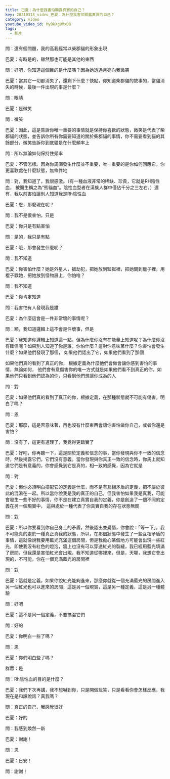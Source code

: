 ```yaml
---
title: 巴夏：為什麼我害怕顯露真實的自己？
key: 20210318_video_巴夏：為什麼我害怕顯露真實的自己？
category: video
youtube_video_id: MyBkXg9MxD8
tags:
  - 影片
---
```


問：還有個問題，我的高我經常以柴郡貓的形象出現

巴夏：有時是的，雖然那也可能是其他的東西

問：好吧，你知道這個目的是什麼嗎？因為她透過月亮向我微笑

巴夏：當其它一切都消失了，還剩下什麼？快點，你知道柴郡貓的故事的，當貓消失的時候，最後一件出現的事是什麼？

問：眼睛

巴夏：是微笑

問：微笑

巴夏：因此，這是告訴你唯一重要的事情就是保持你喜歡的狀態，微笑是代表了柴郡貓的狀態，並告訴你所有你需要知道的關於柴郡貓的事情，你不需要看到貓的其餘部分，微笑告訴你到底貓是在什麼頻率上

問：所以無論如何保持住頻率

巴夏：不管怎樣。因為你周圍發生什麼並不重要，唯一重要的是你如何回應它，你更喜歡處在什麼狀態，無條件地

問：對，我知道了，我很感激。（有一種血液非常的稀缺、珍貴，它就是RH陰性血， 被醫生稱之為“熊貓血”。陰性血型者在漢族人群中僅佔千分之三左右。）還有，我以前害怕讓別人知道我是Rh陰性血

巴夏：恩，那麼現在呢？

問：我不是很害怕，只是

巴夏：你只是有點害怕

問：是的，我只是有點

巴夏：哦，那會發生什麼呢？

問：我不知道

巴夏：你害怕什麼？她是外星人，搶劫犯，把她放到監獄裡，把她關到籠子裡，用棍子戳她，把她放到怪物展上，你怕啥？

問：我不知道

巴夏：你肯定知道

問：我害怕有人發現我是誰

巴夏：為什麼這會是一件非常壞的事情呢？

問：額，我知道邏輯上這不會是件壞事，但是

巴夏：我知道你邏輯上知道這一點，但為什麼你沒有在能量上知道呢？為什麼你沒有確信呢？如果別人知道了你是誰，你怕什麼？這對你意味著什麼？你害怕會發生什麼？如果他們發現了那個， 如果他們認出了它，如果他們看到了那個

如果他們真的看到了真正的你， 根據定義為什麼他們會做會讓你感到害怕的事情，無論如何， 他們會有意傷害你的唯一方式就是如果他們看不到真正的你。如果他們只看到他們認為的你，只看到他們想讓你成為的人

問：對

巴夏：如果他們真的看到了真正的你，根據定義，在那種狀態就不可能有傷害，明白了嗎？

問：恩

巴夏：那麼，這是否意味著，再也沒有什麼東西會讓你害怕做你自己，或者你還是害怕？

問：沒有了，這更有道理了，我覺得更踏實了

巴夏：好吧，你再聽一下，這是關於定義和信念的事，當你發現與你不一致的信念時，然後揭露它們，它們沒有意義。當你發現與你真正一致的信念時，你馬上就知道它們是有意義的，你會感覺到它是真的，相一致的感覺，因為它就是

問：對

巴夏：但你必須明白搭配它的定義是什麼，而不是有互相矛盾的定義，把不屬於彼此的混淆在一起。所以當你說我是我的真正的自己，但我害怕如果我是真我，可能會發生一些不好的事情，你不是在建立真實自我的定義，你是創造了一個不同的定義在另一個現實中， 這與處於一種代表了你真實自我的存在狀態無關

問：對

巴夏：所以你要看到你自己身上的矛盾，然後認出並覺悟，你會說：「等一下」，我不可能真的處於一種真正真我的狀態，所以，在那個狀態中發生了一些互相矛盾的事情，這就像說我要用藍光充滿這個房間，但是我擔心某個地方可能會出現一些紅光，即使我沒有紅色的燈泡，牆上也沒有可以穿透紅光的裂縫，我已經用藍光填滿了房間，但我還是害怕紅光會出現，我不知道從哪裡來，但是，天哪，我想它會出現的，不可能，你在一個充滿藍光的房間裡

問：對

巴夏：這就是定義，如果你說紅光能夠進來，那麼你就從一個充滿藍光的房間進入另一個紅光也可以進來的房間，這是另一個現實，這是另一種定義，這是另一種體驗

問：好吧

巴夏：這不是同一個定義，不要搞混它們

問：好的

巴夏：你明白一些了嗎？

問：恩

巴夏：你們明白些了嗎？

群眾：是

問：Rh陰性血的目的是什麼？

巴夏：我們下次再講，我不想嚇到你，只是開個玩笑，只是看看你會怎樣反應，我現在是和誰說話？真我嗎？

問：真正的自己，我感覺很好

巴夏：好的

問：我感到煥然一新

巴夏：謝謝！

問：恩

巴夏：日安！

問：謝謝！
